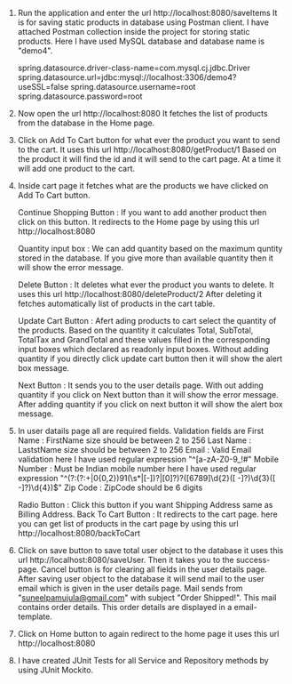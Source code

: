 1. Run the application and enter the url    http://localhost:8080/saveItems
   It is for saving static products in database using Postman client. I have attached Postman collection inside the project for storing static products.
   Here I have used MySQL database and database name is "demo4".

   spring.datasource.driver-class-name=com.mysql.cj.jdbc.Driver
   spring.datasource.url=jdbc:mysql://localhost:3306/demo4?useSSL=false
   spring.datasource.username=root
   spring.datasource.password=root

2. Now open the url    http://localhost:8080
   It fetches the list of products from the database in the Home page.

3. Click on Add To Cart button for what ever the product you want to send to the cart. It uses this url  http://localhost:8080/getProduct/1
   Based on the product it will find the id and it will send to the cart page. At a time it will add one product to the cart.

4. Inside cart page it fetches what are the products we have clicked on Add To Cart button.

   Continue Shopping Button :
   If you want to add another product then click on this button. It redirects to the Home page by using this url    http://localhost:8080

   Quantity input box :
   We can add quantity  based on the maximum quntity stored in the database. If you give more than available quantity then it will show the error message.

   Delete Button :
   It deletes what ever the product you wants to delete. It uses this url   http://localhost:8080/deleteProduct/2
   After deleting it fetches automatically list of products in the cart table.

   Update Cart Button :
   Afert ading products to cart select the quantity of the products. Based on the quantity it calculates Total, SubTotal, TotalTax and GrandTotal and
   these values filled in the corresponding input boxes which declared as readonly input boxes.
   Without adding quantity if you directly click update cart button then it will show the alert box message.

   Next Button :
   It sends you to the user details page. With out adding quantity if you click on Next button than it will show the error message. After adding quantity
   if you click on next button it will show the alert box message.

4. In user datails page all are required fields.
   Validation fields are
   First Name : FirstName size should be between 2 to 256
   Last Name  : LaststName size should be between 2 to 256
   Email      : Valid Email validation here I have used regular expression  "^[a-zA-Z0-9_!#$%&'*+=?`{|}~^.-]+@[a-zA-Z0-9.-]+$"
   Mobile Number : Must be Indian mobile number here I have used regular expression  "^(?:(?:\+|0{0,2})91(\s*|[\-])?|[0]?)?([6789]\d{2}([ -]?)\d{3}([ -]?)\d{4})$"
   Zip Code   : ZipCode should be 6 digits

   Radio Button : Click this button if you want Shipping Address same as Billing Address.
   Back To Cart Button : It redirects to the cart page. here you can get list of products in the cart page by using this url   http://localhost:8080/backToCart

5. Click on save button to save total user object to the database it uses this url  http://localhost:8080/saveUser. Then it takes you to the success-page.
   Cancel button is for clearing all fields in the user details page.
   After saving user object to the database it will send mail to the user email which is given in the user details page. Mail sends from "suneelpamujula@gmail.com" with subject "Order Shipped!".
   This mail contains order details. This order details are displayed in a email-template.

6. Click on Home button to again redirect to the home page it uses this url   http://localhost:8080

7. I have created JUnit Tests for all Service and Repository methods by using JUnit Mockito.